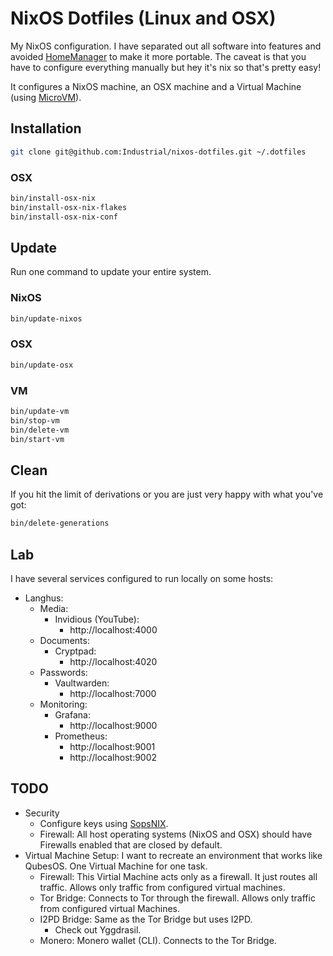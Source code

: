 # NixOS Dotfiles (Linux and OSX)
My NixOS configuration. I have separated out all software into features and
avoided [HomeManager](https://github.com/nix-community/home-manager) to make it
more portable. The caveat is that you have to configure everything manually but
hey it's nix so that's pretty easy!

It configures a NixOS machine, an OSX machine and a Virtual Machine (using
[MicroVM](https://github.com/astro/microvm.nix)).

## Installation
```bash
git clone git@github.com:Industrial/nixos-dotfiles.git ~/.dotfiles
```

### OSX
```bash
bin/install-osx-nix
bin/install-osx-nix-flakes
bin/install-osx-nix-conf
```

## Update
Run one command to update your entire system.

### NixOS
```bash
bin/update-nixos
```

### OSX
```bash
bin/update-osx
```

### VM
```bash
bin/update-vm
bin/stop-vm
bin/delete-vm
bin/start-vm
```

## Clean
If you hit the limit of derivations or you are just very happy with what you've got:

```bash
bin/delete-generations
```

## Lab
I have several services configured to run locally on some hosts:
- Langhus:
  - Media:
    - Invidious (YouTube):
      - http://localhost:4000
  - Documents:
    - Cryptpad:
      - http://localhost:4020
  - Passwords:
    - Vaultwarden:
      - http://localhost:7000
  - Monitoring:
    - Grafana:
      - http://localhost:9000
    - Prometheus:
      - http://localhost:9001
      - http://localhost:9002

## TODO
- Security
  - Configure keys using [SopsNIX](https://github.com/Mic92/sops-nix).
  - Firewall: All host operating systems (NixOS and OSX) should have Firewalls
    enabled that are closed by default.
- Virtual Machine Setup: I want to recreate an environment that works like
  QubesOS. One Virtual Machine for one task.
  - Firewall: This Virtial Machine acts only as a firewall. It just routes all
    traffic. Allows only traffic from configured virtual machines.
  - Tor Bridge: Connects to Tor through the firewall. Allows only traffic from
    configured virtual Machines.
  - I2PD Bridge: Same as the Tor Bridge but uses I2PD.
    - Check out Yggdrasil.
  - Monero: Monero wallet (CLI). Connects to the Tor Bridge.